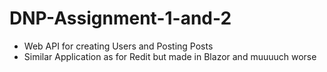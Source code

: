 # DNP-Assignment-1-and-2
- Web API for creating Users and Posting Posts
- Similar Application as for Redit but made in Blazor and muuuuch worse
